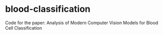 # blood-classification
Code for the paper: Analysis of Modern Computer Vision Models for Blood Cell Classification
